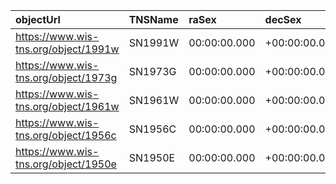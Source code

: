 | objectUrl                             | TNSName  | raSex         | decSex        | specType  | transRedshift  | hostName  | hostRedshift  | reportingSurvey  | discSurvey  | discoveryName  | discMag  | discMagFilter  | discDate  | raDeg  | decDeg  | separationArcsec  | separationNorthArcsec  | separationEastArcsec  | survey  | TNSId  |
|:--------------------------------------|:---------|:--------------|:--------------|:----------|:---------------|:----------|:--------------|:-----------------|:------------|:---------------|:---------|:---------------|:----------|:-------|:--------|:------------------|:-----------------------|:----------------------|:--------|:-------|
| https://www.wis-tns.org/object/1991w  | SN1991W  | 00:00:00.000  | +00:00:00.00  |           |                | IC 4425   |               |                  |             |                | 0        |                |           | 0      | 0       | 0.0               | -0.0                   | -0.0                  |         | 1991W  |
| https://www.wis-tns.org/object/1973g  | SN1973G  | 00:00:00.000  | +00:00:00.00  |           |                | Anon.     |               |                  |             |                | 0        |                |           | 0      | 0       | 0.0               | -0.0                   | -0.0                  |         | 1973G  |
| https://www.wis-tns.org/object/1961w  | SN1961W  | 00:00:00.000  | +00:00:00.00  |           |                |           |               |                  |             |                | 0        |                |           | 0      | 0       | 0.0               | -0.0                   | -0.0                  |         | 1961W  |
| https://www.wis-tns.org/object/1956c  | SN1956C  | 00:00:00.000  | +00:00:00.00  |           |                | Anon.     |               |                  |             |                | 0        |                |           | 0      | 0       | 0.0               | -0.0                   | -0.0                  |         | 1956C  |
| https://www.wis-tns.org/object/1950e  | SN1950E  | 00:00:00.000  | +00:00:00.00  |           |                | Anon.     |               |                  |             |                | 0        |                |           | 0      | 0       | 0.0               | -0.0                   | -0.0                  |         | 1950E  |